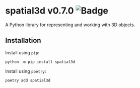 # spatial3d v0.7.0 ![Badge](https://github.com/jbschwartz/spatial/actions/workflows/ci.yml/badge.svg)

A Python library for representing and working with 3D objects.

## Installation

Install using `pip`:

```
python -m pip install spatial3d
```

Install using `poetry`:

```
poetry add spatial3d
```
